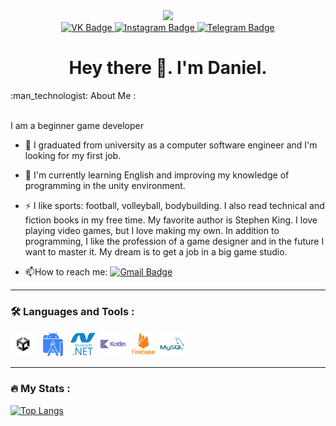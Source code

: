 <div id="header" align="center">
  <img src="https://media.giphy.com/media/AY8aN6yUz3pu45oiL1/giphy-downsized-large.gif" width="300"/>

<div id="badges">
  <a href="https://vk.com/enot_124">
    <img src="https://img.shields.io/badge/ВКонтакте-blue?logo=vk&logoColor=white&style=for-the-badge" alt="VK Badge"/>
  </a>
  <a href="https://www.instagram.com/dan_enot124">
    <img src="https://img.shields.io/badge/Instagram-purple?logo=instagram&logoColor=white&style=for-the-badge" alt="Instagram Badge"/>
  </a>
  <a href="  https://t.me/enot_124">
    <img src="https://img.shields.io/badge/Telegram-blue?logo=telegram&logoColor=white&style=for-the-badge" alt="Telegram Badge"/>
  </a>
</div>
<h1>
  Hey there 👋. I'm Daniel.
</h1>
</div>
 :man_technologist: About Me :<br><br>
 
  I am a beginner game developer<br>
  
- :telescope: I graduated from university as a computer software engineer and I'm looking for my first job.

- :seedling: I'm currently learning English and improving my knowledge of programming in the unity environment.

- :zap: I like sports: football, volleyball, bodybuilding. I also read technical and fiction books in my free time. My favorite author is Stephen King. I love playing video games, but I love making my own. In addition to programming, I like the profession of a game designer and in the future I want to master it. My dream is to get a job in a big game studio.

- :mailbox:How to reach me: [![Gmail Badge](https://img.shields.io/badge/-Gmail-red?style=flat&logo=Gmail&logoColor=white)](dan.enot@gmail.com)

---

### :hammer_and_wrench: Languages and Tools :
<div>
  <img src="https://github.com/devicons/devicon/blob/master/icons/unity/unity-original.svg" title="Unity" alt="Unity" width="40" height="40"/>&nbsp;
  <img src="https://github.com/devicons/devicon/blob/master/icons/androidstudio/androidstudio-plain.svg" title="AndroidStudio" alt="AndroidStudio" width="40" height="40"/>&nbsp;
  <img src="https://github.com/devicons/devicon/blob/master/icons/dot-net/dot-net-plain-wordmark.svg" title="DotNet" alt="DotNet" width="40" height="40"/>&nbsp;
  <img src="https://github.com/devicons/devicon/blob/master/icons/kotlin/kotlin-plain-wordmark.svg" title="Kotlin" alt="Kotlin" width="40" height="40"/>&nbsp;
  <img src="https://github.com/devicons/devicon/blob/master/icons/firebase/firebase-plain-wordmark.svg" title="Firebase" alt="Firebase" width="40" height="40"/>&nbsp;
  <img src="https://github.com/devicons/devicon/blob/master/icons/mysql/mysql-plain-wordmark.svg" title="MySQL" alt="MySQL" width="40" height="40"/>&nbsp;
</div>

---

### :fire: My Stats :
[![Top Langs](https://github-readme-stats.vercel.app/api/top-langs/?username=Enot124&layout=compact)](https://github.com/anuraghazra/github-readme-stats)
<!--
**Enot124/Enot124** is a ✨ _special_ ✨ repository because its `README.md` (this file) appears on your GitHub profile.

Here are some ideas to get you started:

- 🔭 I’m currently working on ...
- 🌱 I’m currently learning ...
- 👯 I’m looking to collaborate on ...
- 🤔 I’m looking for help with ...
- 💬 Ask me about ...
- 📫 How to reach me: ...
- 😄 Pronouns: ...
- ⚡ Fun fact: ...
-->
